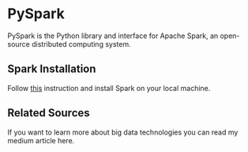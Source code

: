 # PySpark

PySpark is the Python library and interface for Apache Spark, an open-source distributed computing system.


Spark Installation
-- 
Follow [this](https://docs.oracle.com/javase/8/docs/technotes/guides/install/install_overview.html) instruction and install Spark on your local machine.


Related Sources
--
If you want to learn more about big data technologies you can read my medium article here.
